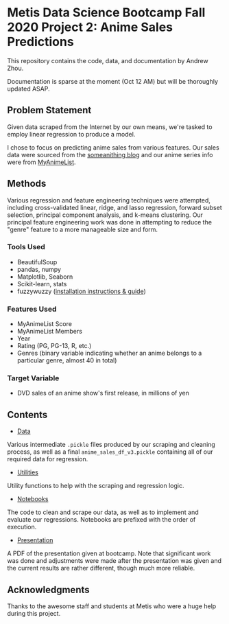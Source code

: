 # Metis Data Science Bootcamp Fall 2020 Project 2: Anime Sales Predictions

This repository contains the code, data, and documentation by Andrew Zhou.

Documentation is sparse at the moment (Oct 12 AM) but will be thoroughly updated ASAP.

## Problem Statement

Given data scraped from the Internet by our own means, we're tasked to employ linear regression to produce a model.

I chose to focus on predicting anime sales from various features. Our sales data were sourced from the [someanithing blog](https://www.someanithing.com/series-data-quick-view) and our anime series info were from [MyAnimeList](https://myanimelist.net/).

## Methods

Various regression and feature engineering techniques were attempted, including cross-validated linear, ridge, and lasso regression, forward subset selection, principal component analysis, and k-means clustering. Our principal feature engineering work was done in attempting to reduce the "genre" feature to a more manageable size and form.

### Tools Used

* BeautifulSoup
* pandas, numpy
* Matplotlib, Seaborn
* Scikit-learn, stats
* fuzzywuzzy ([installation instructions & guide](https://towardsdatascience.com/how-to-do-fuzzy-matching-in-python-pandas-dataframe-6ce3025834a6))

### Features Used

* MyAnimeList Score
* MyAnimeList Members
* Year
* Rating (PG, PG-13, R, etc.)
* Genres (binary variable indicating whether an anime belongs to a particular genre, almost 40 in total)

### Target Variable

* DVD sales of an anime show's first release, in millions of yen

## Contents

* [Data](data)

Various intermediate `.pickle` files produced by our scraping and cleaning process, as well as a final `anime_sales_df_v3.pickle` containing all of our required data for regression.

* [Utilities](utilities)

Utility functions to help with the scraping and regression logic.

* [Notebooks](notebooks)

The code to clean and scrape our data, as well as to implement and evaluate our regressions. Notebooks are prefixed with the order of execution.

* [Presentation](presentation)

A PDF of the presentation given at bootcamp. Note that significant work was done and adjustments were made after the presentation was given and the current results are rather different, though much more reliable.

## Acknowledgments

Thanks to the awesome staff and students at Metis who were a huge help during this project.